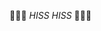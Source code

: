 🐍🐍🐍 *HISS* *HISS* 🐍🐍🐍
<!---
AdamNL/AdamNL is a ✨ special ✨ repository because its `README.md` (this file) appears on your GitHub profile.
You can click the Preview link to take a look at your changes.
--->
